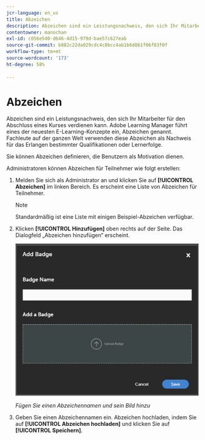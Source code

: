 ```yaml
---
jcr-language: en_us
title: Abzeichen
description: Abzeichen sind ein Leistungsnachweis, den sich Ihr Mitarbeiter für den Abschluss eines Kurses verdienen kann. Adobe Learning Manager führt eines der neuesten E-Learning-Konzepte ein, Abzeichen genannt. Fachleute auf der ganzen Welt verwenden diese Abzeichen als Nachweis für das Erlangen bestimmter Qualifikationen oder Lernerfolge.
contentowner: manochan
exl-id: c056e5d0-d646-4d15-979d-bae57c627eab
source-git-commit: b882c22da029cdc4c8bcc4ab1b6d861f06f83f0f
workflow-type: tm+mt
source-wordcount: '173'
ht-degree: 58%

---
```


# Abzeichen

Abzeichen sind ein Leistungsnachweis, den sich Ihr Mitarbeiter für den Abschluss eines Kurses verdienen kann. Adobe Learning Manager führt eines der neuesten E-Learning-Konzepte ein, Abzeichen genannt. Fachleute auf der ganzen Welt verwenden diese Abzeichen als Nachweis für das Erlangen bestimmter Qualifikationen oder Lernerfolge.

Sie können Abzeichen definieren, die Benutzern als Motivation dienen.

Administratoren können Abzeichen für Teilnehmer wie folgt erstellen:

1. Melden Sie sich als Administrator an und klicken Sie auf **[!UICONTROL Abzeichen]** im linken Bereich. Es erscheint eine Liste von Abzeichen für Teilnehmer.

   >[!NOTE]
   >
   >Standardmäßig ist eine Liste mit einigen Beispiel-Abzeichen verfügbar.

1. Klicken **[!UICONTROL Hinzufügen]** oben rechts auf der Seite. Das Dialogfeld „Abzeichen hinzufügen“ erscheint.

   ![](assets/add-badge1.png)

   *Fügen Sie einen Abzeichennamen und sein Bild hinzu*

1. Geben Sie einen Abzeichennamen ein. Abzeichen hochladen, indem Sie auf **[!UICONTROL Abzeichen hochladen]** und klicken Sie auf **[!UICONTROL Speichern]**.

